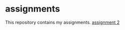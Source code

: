 # assignments
This repository contains my assignments.
[assignment 2](https://github.com/willemvdm/assignments/blob/master/assignment2.ipynb)
